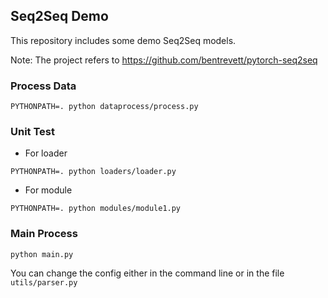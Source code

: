 ## Seq2Seq Demo

This repository includes some demo Seq2Seq models.

Note: The project refers to <https://github.com/bentrevett/pytorch-seq2seq>

### Process Data

```shell
PYTHONPATH=. python dataprocess/process.py
```

### Unit Test

* For loader

```shell
PYTHONPATH=. python loaders/loader.py
```

* For module

```shell
PYTHONPATH=. python modules/module1.py
```

### Main Process

```shell
python main.py
```

You can change the config either in the command line or in the file `utils/parser.py`
